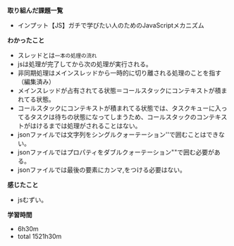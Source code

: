 **取り組んだ課題一覧**
* インプット【JS】ガチで学びたい人のためのJavaScriptメカニズム

**わかったこと**
* スレッドとは`一本の処理の流れ`
* jsは処理が完了してから次の処理が実行される。
* 非同期処理はメインスレッドから一時的に切り離される処理のことを指す （編集済み） 
* メインスレッドが占有されてる状態＝コールスタックにコンテキストが積まれてる状態。
* コールスタックにコンテキストが積まれてる状態では、タスクキューに入ってるタスクは待ちの状態になってしまうため、コールスタックのコンテキストがはけるまでは処理がされることはない。
* jsonファイルでは文字列をシングルクォーテーション''で囲むことはできない。
* jsonファイルではプロパティをダブルクォーテーション""で囲む必要がある。
* jsonファイルでは最後の要素にカンマ,をつける必要はない。

**感じたこと**
* jsむずい。

**学習時間**
* 6h30m
 * total 1521h30m
